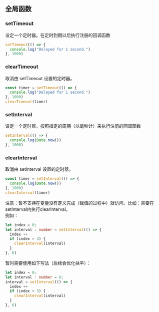 ## 全局函数

### setTimeout
设定一个定时器。在定时到期以后执行注册的回调函数
```ts
setTimeout(() => {
  console.log("Delayed for 1 second.")
}, 1000)
```
### clearTimeout
取消由 setTimeout 设置的定时器。
```ts
const timer = setTimeout(() => {
  console.log("Delayed for 1 second.")
}, 1000)
clearTimeout(timer)
```
### setInterval
设定一个定时器。按照指定的周期（以毫秒计）来执行注册的回调函数
```ts
setInterval(() => {
  console.log(Date.now())
}, 1000)
```
### clearInterval
取消由 setInterval 设置的定时器。
```ts
const timer = setInterval(() => {
  console.log(Date.now())
}, 1000)
clearInterval(timer)
```
注意：暂不支持在变量没有定义完成（赋值的过程中）就访问。比如：需要在setInterval内执行clearInterval。  
例如：
  ```ts
  let index = 0;
  let interval : number = setInterval(() => {
    index ++
    if (index > 3) {
      clearInterval(interval)
    }
  }, 6)
  ```
暂时需要使用如下写法（后续会优化抹平）：
  ```ts
  let index = 0;
  let interval : number = 0;
  interval = setInterval(() => {
    index ++
    if (index > 3) {
      clearInterval(interval)
    }
  }, 6)
  ```
